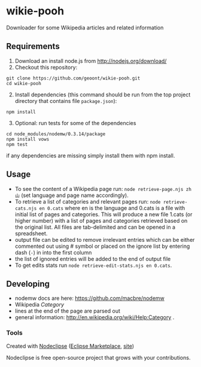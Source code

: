 # wikie-pooh

Downloader for some Wikipedia articles and related information

## Requirements

1.  Download an install node.js from http://nodejs.org/download/
2.  Checkout this repository:
```
git clone https://github.com/geoont/wikie-pooh.git
cd wikie-pooh
```
2.  Install dependencies (this command should be run from the top project directory that contains file ```package.json```): 
```
npm install
``` 
3.  Optional: run tests for some of the dependencies 
```
cd node_modules/nodemw/0.3.14/package
npm install vows
npm test
```
if any dependencies are missing simply install them with npm install.

## Usage

 * To see the content of a Wikipedia page run: ```node retrieve-page.njs zh 山``` (set language and page name accordingly).  
 * To retrieve a list of categories and relevant pages run: ```node retrieve-cats.njs en 0.cats``` where en is the language and 0.cats is a file with initial list of pages and categories.  This will produce a new file 1.cats (or higher number) with a list of pages and categories retrieved based on the original list.  All files are tab-delimited and can be opened in a spreadsheet.
  * output file can be edited to remove irrelevant entries which can be either commented out using # symbol or placed on the ignore list by entering dash (```-```) in into the first column
  * the list of ignored entries will be added to the end of output file 
 * To get edits stats run ```node retrieve-edit-stats.njs en 0.cats```.

## Developing

 * nodemw docs are here: https://github.com/macbre/nodemw
 * Wikipedia *Category*
  * lines at the end of the page are parsed out
  * general information: http://en.wikipedia.org/wiki/Help:Category .

### Tools

Created with [Nodeclipse](https://github.com/Nodeclipse/nodeclipse-1)
 ([Eclipse Marketplace](http://marketplace.eclipse.org/content/nodeclipse), [site](http://www.nodeclipse.org))

Nodeclipse is free open-source project that grows with your contributions.
